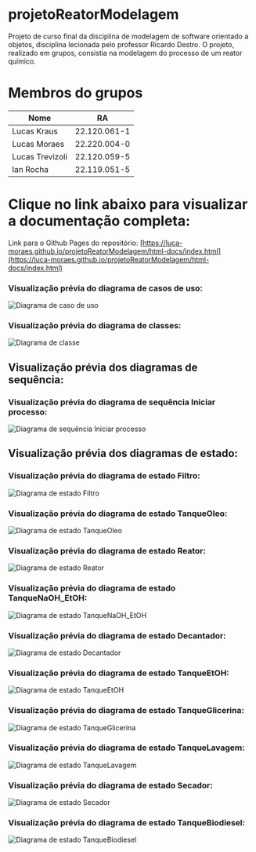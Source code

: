 # projetoReatorModelagem
Projeto de curso final da disciplina de modelagem de software orientado a objetos, disciplina lecionada pelo professor Ricardo Destro. O projeto, realizado em grupos, consistia na modelagem do processo de um reator químico.

# Membros do grupos
| Nome  | RA |
| ------------- | ------------- |
| Lucas Kraus | 22.120.061-1 |
| Lucas Moraes  | 22.220.004-0  |
| Lucas Trevizoli | 22.120.059-5 |
| Ian Rocha  | 22.119.051-5 |

# Clique no link abaixo para visualizar a documentação completa:
Link para o Github Pages do repositório: [https://luca-moraes.github.io/projetoReatorModelagem/html-docs/index.html](https://luca-moraes.github.io/projetoReatorModelagem/html-docs/index.html)

### Visualização prévia do diagrama de casos de uso:

![Diagrama de caso de uso](https://github.com/luca-moraes/projetoReatorModelagem/blob/main/images/digramaUseCases.png)

### Visualização prévia do diagrama de classes:

![Diagrama de classe](https://github.com/luca-moraes/projetoReatorModelagem/blob/main/images/diagramaClasses.png)

## Visualização prévia dos diagramas de sequência:

### Visualização prévia do diagrama de sequência Iniciar processo:

![Diagrama de sequência Iniciar processo](https://github.com/luca-moraes/projetoReatorModelagem/blob/main/images/diagramaSequencia.png)

## Visualização prévia dos diagramas de estado:

### Visualização prévia do diagrama de estado Filtro:

![Diagrama de estado Filtro](https://github.com/luca-moraes/projetoReatorModelagem/blob/main/images/diagramaEstadoFiltro.png)

### Visualização prévia do diagrama de estado TanqueOleo:

![Diagrama de estado TanqueOleo](https://github.com/luca-moraes/projetoReatorModelagem/blob/main/images/diagramaEstadoTanqueOleo.png)

### Visualização prévia do diagrama de estado Reator:

![Diagrama de estado Reator](https://github.com/luca-moraes/projetoReatorModelagem/blob/main/images/diagramaEstadoReator.png)

### Visualização prévia do diagrama de estado TanqueNaOH_EtOH:

![Diagrama de estado TanqueNaOH_EtOH](https://github.com/luca-moraes/projetoReatorModelagem/blob/main/images/diagramaEstadoTanqueNaOHEtOH.png)

### Visualização prévia do diagrama de estado Decantador:

![Diagrama de estado Decantador](https://github.com/luca-moraes/projetoReatorModelagem/blob/main/images/diagramaEstadoDecantador.png)

### Visualização prévia do diagrama de estado TanqueEtOH:

![Diagrama de estado TanqueEtOH](https://github.com/luca-moraes/projetoReatorModelagem/blob/main/images/diagramaEstadoTanqueEtOH.png)

### Visualização prévia do diagrama de estado TanqueGlicerina:

![Diagrama de estado TanqueGlicerina](https://github.com/luca-moraes/projetoReatorModelagem/blob/main/images/diagramaEstadoTanqueGlicerina.png)

### Visualização prévia do diagrama de estado TanqueLavagem:

![Diagrama de estado TanqueLavagem](https://github.com/luca-moraes/projetoReatorModelagem/blob/main/images/diagramaEstadoTanqueLavagem.png)

### Visualização prévia do diagrama de estado Secador:

![Diagrama de estado Secador](https://github.com/luca-moraes/projetoReatorModelagem/blob/main/images/diagramaEstadoSecador.png)

### Visualização prévia do diagrama de estado TanqueBiodiesel:

![Diagrama de estado TanqueBiodiesel](https://github.com/luca-moraes/projetoReatorModelagem/blob/main/images/diagramaEstadoTanqueBiodiesel.png)

